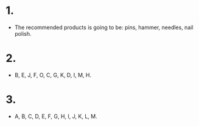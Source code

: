 # 1.

- The recommended products is going to be: pins, hammer, needles, nail polish.

# 2.

- B, E, J, F, O, C, G, K, D, I, M, H.

# 3.

- A, B, C, D, E, F, G, H, I, J, K, L, M.
